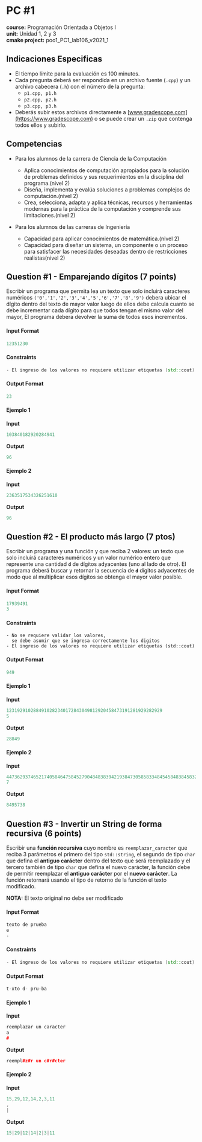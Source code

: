 # PC #1
**course:** Programación Orientada a Objetos I  
**unit:** Unidad 1, 2 y 3  
**cmake project:** poo1_PC1_lab106_v2021_1
## Indicaciones Especificas
- El tiempo límite para la evaluación es 100 minutos.
- Cada pregunta deberá ser respondida en un archivo fuente (`.cpp`) y un archivo cabecera (`.h`) con el número de la pregunta:
  - `p1.cpp, p1.h`
  - `p2.cpp, p2.h`
  - `p3.cpp, p3.h`
- Deberás subir estos archivos directamente a [www.gradescope.com](https://www.gradescope.com) o se puede crear un `.zip` que contenga todos ellos y subirlo.

## Competencias
- Para los alumnos de la carrera de Ciencia de la Computación 
  - Aplica conocimientos de computación  apropiados para la solución de  problemas definidos y sus requerimientos en la disciplina del programa.(nivel 2)
  - Diseña, implementa y evalúa soluciones a problemas complejos de computación.(nivel 2)
  - Crea, selecciona, adapta y aplica técnicas, recursos y herramientas modernas para la práctica de la computación y comprende sus limitaciones.(nivel 2)

- Para los alumnos de las carreras de Ingeniería
  - Capacidad para aplicar conocimientos de matemática.(nivel 2)
  - Capacidad para diseñar un sistema, un componente o un proceso para satisfacer las necesidades deseadas dentro de restricciones realistas(nivel 2)

## Question #1 - Emparejando dígitos (7 points)

Escribir un programa que permita lea un texto que solo incluirá caracteres numéricos `('0','1','2','3','4','5','6','7','8','9')` debera ubicar el dígito dentro del texto de mayor valor luego de ellos debe calcula cuanto se debe incrementar cada dígito para que todos tengan el mismo valor del mayor, El programa debera devolver la suma de todos esos incrementos.

#### Input Format

```cpp
12351230
```

#### Constraints

```cpp
- El ingreso de los valores no requiere utilizar etiquetas (std::cout)
```

#### Output Format

```cpp
23
```
#### Ejemplo 1
**Input**
```cpp
103840182920284941
```
**Output**
```cpp
96
```

#### Ejemplo 2
**Input**
```cpp
2363517534326251610
```
**Output**
```cpp
96
```

## Question #2 - El producto más largo (7 ptos)

Escribir un programa y una función y que reciba 2 valores: un texto que solo incluirá caracteres numéricos y un valor numérico entero que represente una cantidad **`d`** de dígitos adyacentes (uno al lado de otro).
El programa deberá buscar y retornar la secuencia de **`d`** dígitos adyacentes de modo que al multiplicar esos dígitos se obtenga el mayor valor posible.

#### Input Format

```cpp
17939491
3
```

#### Constraints

```
- No se requiere validar los valores, 
  se debe asumir que se ingresa correctamente los digitos
- El ingreso de los valores no requiere utilizar etiquetas (std::cout)
```

#### Output Format

```cpp
949
```

#### Ejemplo 1
**Input**
```cpp
1231929102884910282340172843049812920458473191281929282929
5
```
**Output**
```cpp
28849
```

#### Ejemplo 2
**Input**
```cpp
4473629374652174058464758452790484838394219384730585833484545848384583211838173849573848
7
```
**Output**
```cpp
8495738
```

## Question #3 - Invertir un String de forma recursiva (6 points)

Escribir una **función recursiva** cuyo nombre es `reemplazar_caracter` que reciba 3 parámetros el primero del tipo `std::string`, el segundo de tipo `char` que defina el **antiguo carácter** dentro del texto que será reemplazado y el tercero también de tipo `char` que defina el nuevo carácter, la función debe de permitir reemplazar el **antiguo carácter** por el **nuevo carácter**. La función retornará usando el tipo de retorno de la función el texto modificado. 

**NOTA:** El texto original no debe ser modificado 

#### Input Format

```cpp
texto de prueba 
e
-
```

#### Constraints

```cpp
- El ingreso de los valores no requiere utilizar etiquetas (std::cout)
```

#### Output Format

```cpp
t-xto d- pru-ba
```
#### Ejemplo 1
**Input**
```cpp
reemplazar un caracter
a
#
```
**Output**
```cpp
reempl#z#r un c#r#cter
```

#### Ejemplo 2
**Input**
```cpp
15,29,12,14,2,3,11
,
|
```
**Output**
```cpp
15|29|12|14|2|3|11
```